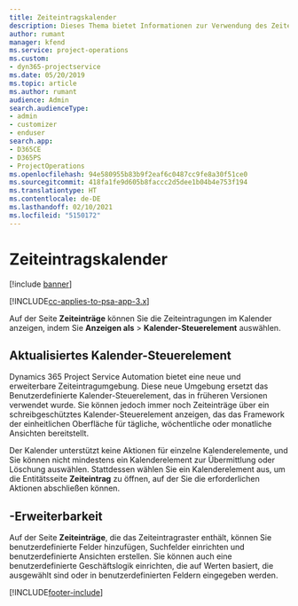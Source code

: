 ```yaml
---
title: Zeiteintragskalender
description: Dieses Thema bietet Informationen zur Verwendung des Zeiteintragskalenders.
author: rumant
manager: kfend
ms.service: project-operations
ms.custom:
- dyn365-projectservice
ms.date: 05/20/2019
ms.topic: article
ms.author: rumant
audience: Admin
search.audienceType:
- admin
- customizer
- enduser
search.app:
- D365CE
- D365PS
- ProjectOperations
ms.openlocfilehash: 94e580955b83b9f2eaf6c0487cc9fe8a30f51ce0
ms.sourcegitcommit: 418fa1fe9d605b8faccc2d5dee1b04b4e753f194
ms.translationtype: HT
ms.contentlocale: de-DE
ms.lasthandoff: 02/10/2021
ms.locfileid: "5150172"
---
```

# <a name="time-entry-calendar"></a>Zeiteintragskalender

[!include [banner](../includes/psa-now-project-operations.md)]

[!INCLUDE[cc-applies-to-psa-app-3.x](../includes/cc-applies-to-psa-app-3x.md)]

Auf der Seite **Zeiteinträge** können Sie die Zeiteintragungen im Kalender anzeigen, indem Sie **Anzeigen als** \> **Kalender-Steuerelement** auswählen.

## <a name="updated-calendar-control"></a>Aktualisiertes Kalender-Steuerelement

Dynamics 365 Project Service Automation bietet eine neue und erweiterbare Zeiteintragumgebung. Diese neue Umgebung ersetzt das Benutzerdefinierte Kalender-Steuerelement, das in früheren Versionen verwendet wurde. Sie können jedoch immer noch Zeiteinträge über ein schreibgeschütztes Kalender-Steuerelement anzeigen, das das Framework der einheitlichen Oberfläche für tägliche, wöchentliche oder monatliche Ansichten bereitstellt.

Der Kalender unterstützt keine Aktionen für einzelne Kalenderelemente, und Sie können nicht mindestens ein Kalenderelement zur Übermittlung oder Löschung auswählen. Stattdessen wählen Sie ein Kalenderelement aus, um die Entitätsseite **Zeiteintrag** zu öffnen, auf der Sie die erforderlichen Aktionen abschließen können.

## <a name="extensibility"></a>-Erweiterbarkeit

Auf der Seite **Zeiteinträge**, die das Zeiteintragraster enthält, können Sie benutzerdefinierte Felder hinzufügen, Suchfelder einrichten und benutzerdefinierte Ansichten erstellen. Sie können auch eine benutzerdefinierte Geschäftslogik einrichten, die auf Werten basiert, die ausgewählt sind oder in benutzerdefinierten Feldern eingegeben werden.


[!INCLUDE[footer-include](../includes/footer-banner.md)]
